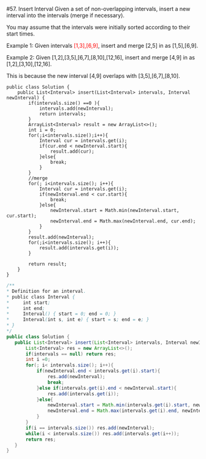   #57. Insert Interval
  Given a set of non-overlapping intervals, insert a new interval into the intervals (merge if necessary).

  You may assume that the intervals were initially sorted according to their start times.

  Example 1:
  Given intervals <font color="red">[1,3],[6,9]</font>, insert and merge [2,5] in as [1,5],[6,9].

  Example 2:
  Given [1,2],[3,5],[6,7],[8,10],[12,16], insert and merge [4,9] in as [1,2],[3,10],[12,16].

  This is because the new interval [4,9] overlaps with [3,5],[6,7],[8,10].
  ```
  public class Solution {
      public List<Interval> insert(List<Interval> intervals, Interval newInterval) {
          if(intervals.size() ==0 ){
              intervals.add(newInterval);
              return intervals;
          }
          ArrayList<Interval> result = new ArrayList<>();
          int i = 0;
          for(;i<intervals.size();i++){
              Interval cur = intervals.get(i);
              if(cur.end < newInterval.start){
                  result.add(cur);
              }else{
                  break;
              }
          }
          //merge
          for(; i<intervals.size(); i++){
              Interval cur = intervals.get(i);
              if(newInterval.end < cur.start){
                  break;
              }else{
                  newInterval.start = Math.min(newInterval.start, cur.start);
                  newInterval.end = Math.max(newInterval.end, cur.end);
              }
          }
          result.add(newInterval);
          for(;i<intervals.size(); i++){
              result.add(intervals.get(i));
          }

          return result;
      }
  }
  ```
  
 ```java
 /**
 * Definition for an interval.
 * public class Interval {
 *     int start;
 *     int end;
 *     Interval() { start = 0; end = 0; }
 *     Interval(int s, int e) { start = s; end = e; }
 * }
 */
public class Solution {
    public List<Interval> insert(List<Interval> intervals, Interval newInterval) {
        List<Interval> res = new ArrayList<>();
        if(intervals == null) return res;
        int i =0;
        for(; i< intervals.size(); i++){
            if(newInterval.end < intervals.get(i).start){
                res.add(newInterval);
                break;
            }else if(intervals.get(i).end < newInterval.start){
                res.add(intervals.get(i));
            }else{
                newInterval.start = Math.min(intervals.get(i).start, newInterval.start);
                newInterval.end = Math.max(intervals.get(i).end, newInterval.end);
            }
        }
        if(i == intervals.size()) res.add(newInterval);
        while(i < intervals.size()) res.add(intervals.get(i++));
        return res;
    }
}
 ```
